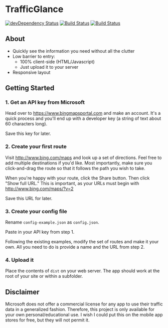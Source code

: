 # TrafficGlance

[![devDependency Status](https://david-dm.org/jayfinch/traffic-glance/dev-status.svg?theme=shields.io)](https://david-dm.org/jayfinch/traffic-glance#info=devDependencies) [![Build Status](https://travis-ci.org/jayfinch/traffic-glance.svg?branch=master)](https://travis-ci.org/jayfinch/traffic-glance) [![Build Status](https://travis-ci.org/jayfinch/traffic-glance.svg?branch=develop)](https://travis-ci.org/jayfinch/traffic-glance) 



## About

* Quickly see the information you need without all the clutter
* Low barrier to entry:
	* 100% client-side (HTML/Javascript)
	* Just upload it to your server
* Responsive layout

## Getting Started

### 1. Get an API key from Microsoft

Head over to https://www.bingmapsportal.com and make an account. It's a quick process and you'll end up with a developer key (a string of text about 60 characters long).

Save this key for later.

### 2. Create your first route

Visit http://www.bing.com/maps and look up a set of directions. Feel free to add multiple destinations if you'd like. Most importantly, make sure you click-and-drag the route so that it follows the path you wish to take.

When you're happy with your route, click the Share button. Then click "Show full URL." This is important, as your URLs must begin with http://www.bing.com/maps/?v=2

Save this URL for later.

### 3. Create your config file

Rename `config-example.json` as `config.json`.

Paste in your API key from step 1.

Following the existing examples, modify the set of routes and make it your own. All you need to do is provide a name and the URL from step 2.

### 4. Upload it

Place the contents of `dist` on your web server. The app should work at the root of your site or within a subfolder.

## Disclaimer

Microsoft does not offer a commercial license for any app to use their traffic data in a generalized fashion. Therefore, this project is only available for your own personal/educational use. I wish I could put this on the mobile app stores	 for free, but they will not permit it.
